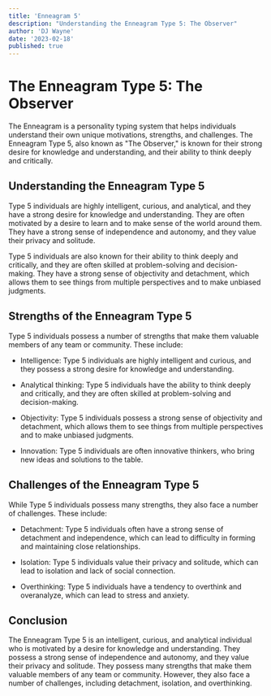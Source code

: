 ```yaml
---
title: 'Enneagram 5'
description: "Understanding the Enneagram Type 5: The Observer"
author: 'DJ Wayne'
date: '2023-02-18'
published: true
---
```



# The Enneagram Type 5: The Observer

The Enneagram is a personality typing system that helps individuals understand their own unique motivations, strengths, and challenges. The Enneagram Type 5, also known as "The Observer," is known for their strong desire for knowledge and understanding, and their ability to think deeply and critically.

## Understanding the Enneagram Type 5

Type 5 individuals are highly intelligent, curious, and analytical, and they have a strong desire for knowledge and understanding. They are often motivated by a desire to learn and to make sense of the world around them. They have a strong sense of independence and autonomy, and they value their privacy and solitude.

Type 5 individuals are also known for their ability to think deeply and critically, and they are often skilled at problem-solving and decision-making. They have a strong sense of objectivity and detachment, which allows them to see things from multiple perspectives and to make unbiased judgments.

## Strengths of the Enneagram Type 5

Type 5 individuals possess a number of strengths that make them valuable members of any team or community. These include:

-   Intelligence: Type 5 individuals are highly intelligent and curious, and they possess a strong desire for knowledge and understanding.
    
-   Analytical thinking: Type 5 individuals have the ability to think deeply and critically, and they are often skilled at problem-solving and decision-making.
    
-   Objectivity: Type 5 individuals possess a strong sense of objectivity and detachment, which allows them to see things from multiple perspectives and to make unbiased judgments.
    
-   Innovation: Type 5 individuals are often innovative thinkers, who bring new ideas and solutions to the table.
    

## Challenges of the Enneagram Type 5

While Type 5 individuals possess many strengths, they also face a number of challenges. These include:

-   Detachment: Type 5 individuals often have a strong sense of detachment and independence, which can lead to difficulty in forming and maintaining close relationships.
    
-   Isolation: Type 5 individuals value their privacy and solitude, which can lead to isolation and lack of social connection.
    
-   Overthinking: Type 5 individuals have a tendency to overthink and overanalyze, which can lead to stress and anxiety.
    

## Conclusion

The Enneagram Type 5 is an intelligent, curious, and analytical individual who is motivated by a desire for knowledge and understanding. They possess a strong sense of independence and autonomy, and they value their privacy and solitude. They possess many strengths that make them valuable members of any team or community. However, they also face a number of challenges, including detachment, isolation, and overthinking.
